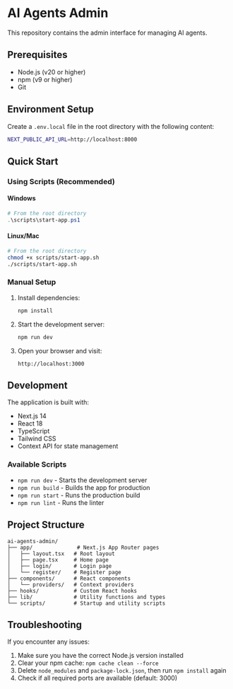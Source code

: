 # AI Agents Admin

This repository contains the admin interface for managing AI agents.

## Prerequisites

- Node.js (v20 or higher)
- npm (v9 or higher)
- Git

## Environment Setup

Create a `.env.local` file in the root directory with the following content:

```bash
NEXT_PUBLIC_API_URL=http://localhost:8000
```

## Quick Start

### Using Scripts (Recommended)

#### Windows
```powershell
# From the root directory
.\scripts\start-app.ps1
```

#### Linux/Mac
```bash
# From the root directory
chmod +x scripts/start-app.sh
./scripts/start-app.sh
```

### Manual Setup

1. Install dependencies:
   ```bash
   npm install
   ```

2. Start the development server:
   ```bash
   npm run dev
   ```

3. Open your browser and visit:
   ```
   http://localhost:3000
   ```

## Development

The application is built with:
- Next.js 14
- React 18
- TypeScript
- Tailwind CSS
- Context API for state management

### Available Scripts

- `npm run dev` - Starts the development server
- `npm run build` - Builds the app for production
- `npm run start` - Runs the production build
- `npm run lint` - Runs the linter

## Project Structure

```
ai-agents-admin/
├── app/              # Next.js App Router pages
│   ├── layout.tsx   # Root layout
│   ├── page.tsx     # Home page
│   ├── login/       # Login page
│   └── register/    # Register page
├── components/      # React components
│   └── providers/   # Context providers
├── hooks/           # Custom React hooks
├── lib/             # Utility functions and types
└── scripts/         # Startup and utility scripts
```

## Troubleshooting

If you encounter any issues:

1. Make sure you have the correct Node.js version installed
2. Clear your npm cache: `npm cache clean --force`
3. Delete `node_modules` and `package-lock.json`, then run `npm install` again
4. Check if all required ports are available (default: 3000)
